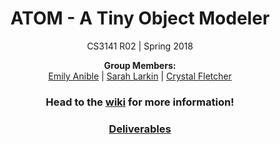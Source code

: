 <h1 align="center">ATOM - A Tiny Object Modeler</h1>
<p align="center">CS3141 R02 | Spring 2018</p>

<p align="center">
  <b>Group Members:</b><br>
  <a href="https://github.com/mathsochist">Emily Anible</a> |
  <a href="https://github.com/salty45">Sarah Larkin</a> |
  <a href="https://github.com/CrystalSpore">Crystal Fletcher</a>
</p>

<h3 align="center">Head to the <a href="https://github.com/TSP-molecule/ATOM/wiki">wiki</a> for more information!</h3>
   
<h3 align="center"><a href="https://github.com/TSP-Molecule/ATOM/wiki/Releases">Deliverables</a></h3>
